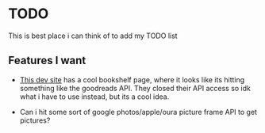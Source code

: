 # TODO

This is best place i can think of to add my TODO list

## Features I want

- [This dev site](https://daverupert.com/bookshelf/) has a cool bookshelf page, where it looks like its hitting something like the goodreads API. They closed their API access so idk what i have to use instead, but its a cool idea.

- Can i hit some sort of google photos/apple/oura picture frame API to get pictures?
